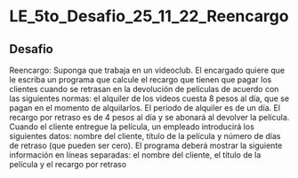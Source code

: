 # LE_5to_Desafio_25_11_22_Reencargo
 
## Desafio
Reencargo:
Suponga que trabaja en un videoclub. El encargado quiere que le escriba un programa que calcule el recargo que tienen que pagar los clientes cuando se retrasan en la devolución de películas de acuerdo con las siguientes normas: el alquiler de los videos cuesta 8 pesos al día, que se pagan en el momento de alquilarlos. El periodo de alquiler es de un día. El recargo por retraso es de 4 pesos al día y se abonará al devolver la película. Cuando el cliente entregue la película, un empleado introducirá los siguientes datos: nombre del  cliente, título de la película y número de días de retraso (que pueden ser cero). El programa deberá mostrar la siguiente información en líneas separadas: el nombre del cliente, el título de la película y el recargo por retraso
